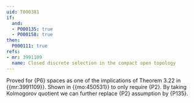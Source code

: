 ```yaml
---
uid: T000381
if:
  and:
  - P000135: true
  - P000158: true
then:
  P000111: true
refs:
- mr: 3991109
  name: Closed discrete selection in the compact open topology
---
```


Proved for {P6} spaces as one of the implications of Theorem 3.22 in {{mr:3991109}}. Shown in {{mo:450531}} to only require {P2}. 
By taking Kolmogorov quotient we can further replace {P2} assumption by {P135}.